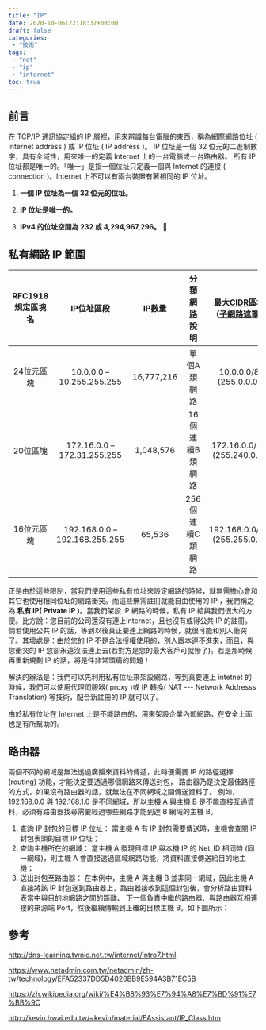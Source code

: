 ```yaml
---
title: "IP"
date: 2020-10-06T22:18:37+08:00
draft: false
categories:
 - "技術"
tags:
 - "net"
 - "ip"
 - "internet"
toc: true
---
```

## 前言

在 TCP/IP 通訊協定組的 IP 層裡，用來辨識每台電腦的東西，稱為網際網路位址 ( Internet address ) 或 IP 位址 ( IP address )。
IP 位址是一個 32 位元的二進制數字，具有全域性，用來唯一的定義 Internet 上的一台電腦或一台路由器。
所有 IP 位址都是唯一的。「唯一」是指一個位址只定義一個與 Internet 的連接 ( connection )。Internet 上不可以有兩台裝置有著相同的 IP 位址。 

1. **一個 IP 位址為一個 32 位元的位址。**

2. **IP 位址是唯一的。** 

3. **IPv4 的位址空間為 232 或 4,294,967,296。** 
   <!--more-->



## 私有網路 IP 範圍

| RFC1918 規定區塊名 |          IP位址區段           |   IP數量   | [分類網路](https://zh.wikipedia.org/wiki/分类网络) 說明 | 最大[CIDR](https://zh.wikipedia.org/wiki/无类别域间路由)區塊 （[子網路遮罩](https://zh.wikipedia.org/wiki/子网#网络掩码)） | 主機端位長 |
| :----------------: | :---------------------------: | :--------: | :-----------------------------------------------------: | :----------------------------------------------------------: | :--------: |
|     24位元區塊     |   10.0.0.0 – 10.255.255.255   | 16,777,216 |                       單個A類網路                       |                    10.0.0.0/8 (255.0.0.0)                    |   24位元   |
|      20位區塊      |  172.16.0.0 – 172.31.255.255  | 1,048,576  |                     16個連續B類網路                     |                 172.16.0.0/12 (255.240.0.0)                  |    20位    |
|     16位元區塊     | 192.168.0.0 – 192.168.255.255 |   65,536   |                    256個連續C類網路                     |                 192.168.0.0/16 (255.255.0.0)                 |   16位元   |

正是由於這些限制，當我們使用這些私有位址來設定網路的時候，就無需擔心會和其它也使用相同位址的網路衝突。而這些無需註冊就能自由使用的 IP ，我們稱之為 **私有 IP( Private IP )**。當我們架設 IP 網路的時候，私有 IP 給與我們很大的方便。比方說：您目前的公司還沒有連上Internet，且也沒有或得公共 IP 的註冊。倘若使用公共 IP 的話，等到以後真正要連上網路的時候，就很可能和別人衝突了。其壞處是：由於您的 IP 不是合法授權使用的，別人跟本連不進來，而且，與您衝突的 IP 您卻永遠沒法連上去(若對方是您的最大客戶可就慘了)。若是那時候再重新規劃 IP 的話，將是件非常頭痛的問題！



解決的辦法是：我們可以先利用私有位址來架設網路，等到真要連上 intetnet 的時候，我們可以使用代理伺服器( proxy )或 IP 轉換( NAT --- Network Addresss Translation) 等技術，配合新註冊的 IP 就可以了。

由於私有位址在 Internet 上是不能路由的，用來架設企業內部網路，在安全上面也是有所幫助的。



## 路由器 
兩個不同的網域是無法透過廣播來資料的傳遞，此時便需要 IP 的路徑選擇 (routing) 功能，才能決定要透過哪個網路來傳送封包，
路由器乃是決定最佳路徑的方式，如果沒有路由器的話，就無法在不同網域之間傳送資料了。
例如，192.168.0.0 與 192.168.1.0 是不同網域，所以主機 A 與主機 B 是不能直接互通資料，必須有路由器找尋需要經過哪些網路才能到達 B 網域的主機 B。
1. 查詢 IP 封包的目標 IP 位址：
   當主機 A 有 IP 封包需要傳送時，主機會查閱 IP 封包表頭的目標 IP 位址； 
2. 查詢主機所在的網域：
   當主機 A 發現目標 IP 與本機 IP 的 Net_ID 相同時 (同一網域)，則主機 A 會直接透過區域網路功能，將資料直接傳送給目的地主機； 
3. 送出封包至路由器：
   在本例中，主機 A 與主機 B 並非同一網域，因此主機 A 直接將該 IP 封包送到路由器上，路由器接收到這個封包後，會分析路由資料表當中與目的地網路之間的距離、
   下一個負責中繼的路由器、與路由器互相連接的來源端 Port，然後繼續傳輸到正確的目標主機 B。如下圖所示： 


## 參考

http://dns-learning.twnic.net.tw/internet/intro7.html

https://www.netadmin.com.tw/netadmin/zh-tw/technology/EFA52337DD5D4026BB9E594A3B71EC5B

https://zh.wikipedia.org/wiki/%E4%B8%93%E7%94%A8%E7%BD%91%E7%BB%9C

http://kevin.hwai.edu.tw/~kevin/material/EAssistant/IP_Class.htm